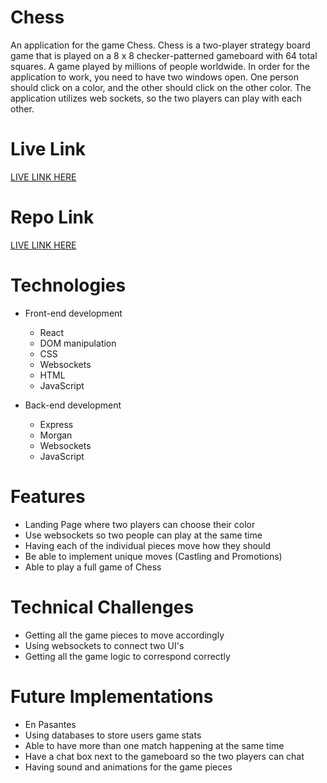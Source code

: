 # Chess
An application for the game Chess.  Chess is a two-player strategy board game that is played on a 8 x 8 checker-patterned gameboard with 64 total squares.  A game played by millions of people worldwide.  In order for the application to work, you need to have two windows open.  One person should click on a color, and the other should click on the other color.  The application utilizes web sockets, so the two players can play with each other.

# Live Link
<a href="https://powerful-mountain-20313.herokuapp.com/gameBoard">LIVE LINK HERE</a>

# Repo Link
<a href="https://github.com/rockyboyyang/chess-server">LIVE LINK HERE</a>

# Technologies
- Front-end development
    - React
    - DOM manipulation
    - CSS
    - Websockets
    - HTML
    - JavaScript
    
 - Back-end development
    - Express
    - Morgan
    - Websockets
    - JavaScript

 # Features
 - Landing Page where two players can choose their color
 - Use websockets so two people can play at the same time
 - Having each of the individual pieces move how they should
 - Be able to implement unique moves (Castling and Promotions)
 - Able to play a full game of Chess

# Technical Challenges
- Getting all the game pieces to move accordingly
- Using websockets to connect two UI's
- Getting all the game logic to correspond correctly

# Future Implementations
- En Pasantes
- Using databases to store users game stats
- Able to have more than one match happening at the same time
- Have a chat box next to the gameboard so the two players can chat
- Having sound and animations for the game pieces
